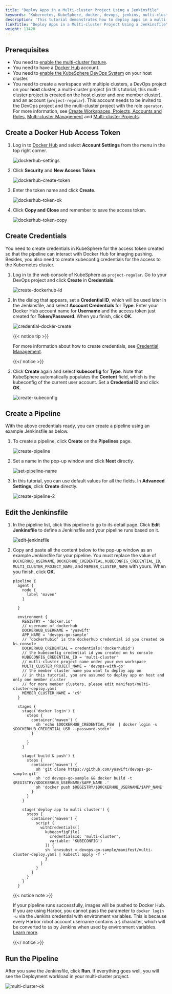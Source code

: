 ```yaml
---
title: "Deploy Apps in a Multi-cluster Project Using a Jenkinsfile"
keywords: 'Kubernetes, KubeSphere, docker, devops, jenkins, multi-cluster'
description: 'This tutorial demonstrates how to deploy apps in a multi-cluster project using a Jenkinsfile.'
linkTitle: "Deploy Apps in a Multi-cluster Project Using a Jenkinsfile"
weight: 11420
---
```


## Prerequisites

- You need to [enable the multi-cluster feature](../../../../docs/multicluster-management/).
- You need to have a [Docker Hub](https://hub.docker.com/) account.
- You need to [enable the KubeSphere DevOps System](../../../../docs/pluggable-components/devops/) on your host cluster.
- You need to create a workspace with multiple clusters, a DevOps project on your **host** cluster, a multi-cluster project (in this tutorial, this multi-cluster project is created on the host cluster and one member cluster), and an account (`project-regular`). This account needs to be invited to the DevOps project and the multi-cluster project with the role `operator`. For more information, see [Create Workspaces, Projects, Accounts and Roles](../../../quick-start/create-workspace-and-project), [Multi-cluster Management](../../../multicluster-management) and [Multi-cluster Projects](../../../project-administration/project-and-multicluster-project/#multi-cluster-projects).

## Create a Docker Hub Access Token

1. Log in to [Docker Hub](https://hub.docker.com/) and select **Account Settings** from the menu in the top right corner.

   ![dockerhub-settings](/images/docs/devops-user-guide/examples/compile-and-deploy-a-go-multi-cluster-project/dockerhub-settings.jpg)

2. Click **Security** and **New Access Token**.

   ![dockerhub-create-token](/images/docs/devops-user-guide/examples/compile-and-deploy-a-go-multi-cluster-project/dockerhub-create-token.jpg)

3. Enter the token name and click **Create**.

   ![dockerhub-token-ok](/images/docs/devops-user-guide/examples/compile-and-deploy-a-go-multi-cluster-project/dockerhub-token-ok.jpg)

4. Click **Copy and Close** and remember to save the access token.

   ![dockerhub-token-copy](/images/docs/devops-user-guide/examples/compile-and-deploy-a-go-multi-cluster-project/dockerhub-token-copy.jpg)

## Create Credentials

You need to create credentials in KubeSphere for the access token created so that the pipeline can interact with Docker Hub for imaging pushing. Besides, you also need to create kubeconfig credentials for the access to the Kubernetes cluster.

1. Log in to the web console of KubeSphere as `project-regular`. Go to your DevOps project and click **Create** in **Credentials**.

   ![create-dockerhub-id](/images/docs/devops-user-guide/examples/compile-and-deploy-a-go-multi-cluster-project/create-dockerhub-id.jpg)

2. In the dialog that appears, set a **Credential ID**, which will be used later in the Jenkinsfile, and select **Account Credentials** for **Type**. Enter your Docker Hub account name for **Username** and the access token just created for **Token/Password**. When you finish, click **OK**.

   ![credential-docker-create](/images/docs/devops-user-guide/examples/compile-and-deploy-a-go-multi-cluster-project/credential-docker-create.jpg)

   {{< notice tip >}}

   For more information about how to create credentials, see [Credential Management](../../../devops-user-guide/how-to-use/credential-management/).

   {{</ notice >}} 

3. Click **Create** again and select **kubeconfig** for **Type**. Note that KubeSphere automatically populates the **Content** field, which is the kubeconfig of the current user account. Set a **Credential ID** and click **OK**.

   ![create-kubeconfig](/images/docs/devops-user-guide/examples/compile-and-deploy-a-go-multi-cluster-project/create-kubeconfig.jpg)

## Create a Pipeline

With the above credentials ready, you can create a pipeline using an example Jenkinsfile as below.

1. To create a pipeline, click **Create** on the **Pipelines** page.

   ![create-pipeline](/images/docs/devops-user-guide/examples/compile-and-deploy-a-go-project/create-pipeline.jpg)

2. Set a name in the pop-up window and click **Next** directly.

   ![set-pipeline-name](/images/docs/devops-user-guide/examples/compile-and-deploy-a-go-project/set-pipeline-name.jpg)

3. In this tutorial, you can use default values for all the fields. In **Advanced Settings**, click **Create** directly.

   ![create-pipeline-2](/images/docs/devops-user-guide/examples/compile-and-deploy-a-go-project/create-pipeline-2.jpg)

## Edit the Jenkinsfile

1. In the pipeline list, click this pipeline to go to its detail page. Click **Edit Jenkinsfile** to define a Jenkinsfile and your pipeline runs based on it.

   ![edit-jenkinsfile](/images/docs/devops-user-guide/examples/compile-and-deploy-a-go-project/edit-jenkinsfile.jpg)

2. Copy and paste all the content below to the pop-up window as an example Jenkinsfile for your pipeline. You must replace the value of `DOCKERHUB_USERNAME`,  `DOCKERHUB_CREDENTIAL`, `KUBECONFIG_CREDENTIAL_ID`,  `MULTI_CLUSTER_PROJECT_NAME`,  and `MEMBER_CLUSTER_NAME` with yours. When you finish, click **OK**.

   ```
   pipeline {
     agent {
       node {
         label 'maven'
       }
   
     }
     
     environment {
       REGISTRY = 'docker.io'
       // username of dockerhub
       DOCKERHUB_USERNAME = 'yuswift'
       APP_NAME = 'devops-go-sample'
       // ‘dockerhubid’ is the dockerhub credential id you created on ks console
       DOCKERHUB_CREDENTIAL = credentials('dockerhubid')
       // the kubeconfig credential id you created on ks console
       KUBECONFIG_CREDENTIAL_ID = 'multi-cluster'
       // mutli-cluster project name under your own workspace
       MULTI_CLUSTER_PROJECT_NAME = 'devops-with-go'
       // the member cluster name you want to deploy app on
       // in this tutorial, you are assumed to deploy app on host and only one member cluster
       // for more member clusters, please edit manifest/multi-cluster-deploy.yaml
       MEMBER_CLUSTER_NAME = 'c9'
     }  
     
     stages {
       stage('docker login') {
         steps {
           container('maven') {
             sh 'echo $DOCKERHUB_CREDENTIAL_PSW  | docker login -u $DOCKERHUB_CREDENTIAL_USR --password-stdin'
           }
   
         }
       }
       
       stage('build & push') {
         steps {
           container('maven') {
             sh 'git clone https://github.com/yuswift/devops-go-sample.git'
             sh 'cd devops-go-sample && docker build -t $REGISTRY/$DOCKERHUB_USERNAME/$APP_NAME .'
             sh 'docker push $REGISTRY/$DOCKERHUB_USERNAME/$APP_NAME'
           }
         }
       }
       
       stage('deploy app to multi cluster') {
         steps {
           container('maven') {
             script {
               withCredentials([
                 kubeconfigFile(
                   credentialsId: 'multi-cluster',
                   variable: 'KUBECONFIG')
                 ]) {
                 sh 'envsubst < devops-go-sample/manifest/multi-cluster-deploy.yaml | kubectl apply -f -'
                 }
               }
             }
           }
         }
       }
     }
   ```

   {{< notice note >}}

   If your pipeline runs successfully, images will be pushed to Docker Hub. If you are using Harbor, you cannot pass the parameter to `docker login -u`  via the Jenkins credential with environment variables. This is because every Harbor robot account username contains a  `$` character, which will be converted to `$$` by Jenkins when used by environment variables. [Learn more](https://number1.co.za/rancher-cannot-use-harbor-robot-account-imagepullbackoff-pull-access-denied/).

   {{</ notice >}} 

## Run the Pipeline

After you save the Jenkinsfile, click **Run**. If everything goes well, you will see the Deployment workload in your multi-cluster project.

![multi-cluster-ok](/images/docs/devops-user-guide/examples/compile-and-deploy-a-go-multi-cluster-project/multi-cluster-ok.png)
